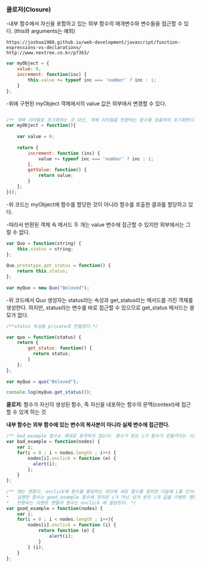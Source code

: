 ### 클로저(Closure)

-내부 함수에서 자신을 포함하고 있는 외부 함수의 매개변수와 변수들을 접근할 수 있다. (this와 arguments는 예외)

    https://joshua1988.github.io/web-development/javascript/function-expressions-vs-declarations/
    http://www.nextree.co.kr/p7363/
    
```javascript 1.8
var myObject = {
    value: 0,
    increment: function(inc) {
        this.value += typeof inc === 'number' ? inc : 1;
    }
};
```
-위에 구현된 myObject 객체에서의 value 값은 외부에서 변경할 수 있다.

```javascript 1.8

/** 객체 리터럴로 초기화하는 것 대신, 객체 리터럴을 반환하는 함수를 호출하여 초기화한다. */
var myObject = function(){
    
    var value = 0;
     
    return {
        increment: function (inc) {
            value += typeof inc === 'number' ? inc : 1;
        },
        getValue: function() {
            return value;
        }
    };
}();
```
-위 코드는 myObject에 함수를 할당한 것이 아니라 함수를 호출한 결과를 할당하고 있다.

-따라서 반환된 객체 속 메서드 두 개는 value 변수에 접근할 수 있지만 외부에서는 그럴 수 없다.

```javascript 1.8
var Quo = function(string) {
    this.status = string;
};
    
Quo.prototype.get_status = function() {
    return this.status;
};
    
var myQuo = new Quo("Beloved");
```
-위 코드에서 Quo 생성자는 status라는 속성과 get_status라는 메서드를 가진 객체를 생성한다.
하지만, status라는 변수를 바로 접근할 수 있으므로 get_status 메서드는 쓸모가 없다.

```javascript 1.8
/**status 속성을 private로 만들었다.*/

var quo = function(status) {
    return {
        get_status: function() {
          return status;
        }
    };
};
    
var myQuo = quo("Beloved");

console.log(myQuo.get_status());
```

**클로저**: 함수가 자신이 생성된 함수, 즉 자신을 내포하는 함수의 문맥(context)에 접근할 수 있게 하는 것

**내부 함수는 외부 함수에 있는 변수의 복사본이 아니라 실제 변수에 접근한다.**

```javascript 1.8
/** bad_example 함수는 제대로 동작하지 않는다. 함수가 받는 i가 함수가 만들어지는 시점의 i가 아닌 그냥 변수 i에 연결되기 때문. */
var bad_example = function(nodes) {
    var i;
    for(i = 0 ; i < nodes.length ; i++) {
        nodes[i].onclick = function (e) {
          alert(i);
        };
    }
};
    
/** 얘는 괜찮다. onclick에 함수를 할당하는 대신에 새로 함수를 정의한 다음에 i를 인자로 넘겨서 바로 실행했기 때문.
*   실행한 함수는 good_example 함수에 정의된 i가 아닌 넘겨 받은 i의 값을 이벤트 핸들러 함수에 연결하여 반환한다.
*   반환되는 이벤트 핸들러 함수는 onclick 에 할당된다. */
var good_example = function(nodes) {
    var i;
    for(i = 0 ; i < nodes.length ; i++){
        nodes[i].onclick = function (i) {
            return function (e) {
                alert(i);
            }
        } (i);
    }
};
```


